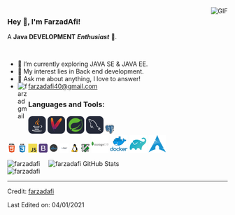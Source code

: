  <img align="right" style="display: block;margin-left: auto;margin-right: auto;"  alt="GIF" src="https://i.pinimg.com/originals/e4/26/70/e426702edf874b181aced1e2fa5c6cde.gif" />

<h3 title="hehehe"> Hey 👋, I'm FarzadAfi!</h3>


A **Java DEVELOPMENT** ***Enthusiast*** 🚀.


 
<br>

 

- 🌱 I’m currently exploring JAVA SE & JAVA EE.
- 🤔 My interest lies in Back end development.
- 💬 Ask me about anything, I love to answer!
- <a href="">farzadafi40@gmail.com
  <img align="left" alt="farzad gmail" target="_blank" width="24px" src="https://logos-world.net/wp-content/uploads/2020/11/Gmail-Logo-2013-2020.png" />
</a>


<h3> Languages and Tools:</h3>

<code><img height="40" src="https://github.com/tandpfun/skill-icons/blob/main/icons/Java-Dark.svg?raw=true"></code>
<code><img height="40" src="https://github.com/tandpfun/skill-icons/blob/main/icons/Maven-Dark.svg?raw=true"></code>
<code><img height="40" src="https://github.com/tandpfun/skill-icons/blob/main/icons/Spring-Dark.svg?raw=true"></code>
<code><img height="40" src="https://github.com/tandpfun/skill-icons/blob/main/icons/MySQL-Dark.svg?raw=true"></code>
<code><img height="20" src="https://github.com/github/explore/blob/main/topics/postgresql/postgresql.png?raw=true"></code>
<br>
<code><img height="20" src="https://github.com/github/explore/blob/main/topics/html/html.png?raw=true"></code>
<code><img height="20" src="https://github.com/github/explore/blob/main/topics/css/css.png?raw=true"></code>
<code><img height="20" src="https://github.com/github/explore/blob/main/topics/javascript/javascript.png?raw=true"></code>
<code><img height="20" src="https://github.com/github/explore/blob/main/topics/bootstrap/bootstrap.png?raw=true"></code>
<code><img height="20" src="https://github.com/github/explore/blob/main/topics/ajax/ajax.png?raw=true"></code>
<code><img height="20" src="https://github.com/github/explore/blob/main/topics/jquery/jquery.png?raw=true"></code>
<code><img height="20" src="https://github.com/github/explore/blob/main/topics/linux/linux.png?raw=true"></code>
<code><img height="20" src="https://github.com/github/explore/blob/main/topics/vim/vim.png?raw=true"></code>
<code><img height="40" src="https://github.com/github/explore/blob/main/topics/mongodb/mongodb.png?raw=true"></code>
<code><img height="40" src="https://github.com/github/explore/blob/main/topics/docker/docker.png?raw=true"></code>
<code><img height="40" src="https://github.com/github/explore/blob/main/topics/gradle/gradle.png?raw=true"></code>
<code><img height="40" src="https://github.com/github/explore/blob/main/topics/archlinux/archlinux.png?raw=true"></code>



<img align="right" width="410" src="https://github-readme-stats.vercel.app/api?username=farzadafi&show_icons=true&hide_border=true&count_private=true&theme=shades-of-purple&icon_color=fad000" alt="farzadafi GitHub Stats">
<img width="410" src="https://github-readme-streak-stats.herokuapp.com/?user=farzadafi&count_private=true&theme=radical" alt="farzadafi" />
<img width="1000" src="https://github-readme-stats.vercel.app/api/top-langs/?username=farzadafi&layout=compact&theme=radical" alt="farzadafi" />




----
Credit: [farzadafi](https://github.com/farzadafi)

Last Edited on: 04/01/2021
